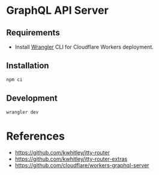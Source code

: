 # GraphQL API Server

## Requirements

-   Install [Wrangler](https://github.com/cloudflare/wrangler#installation) CLI for Cloudflare Workers deployment.

## Installation

```sh
npm ci
```

## Development

```sh
wrangler dev
```

# References

-   https://github.com/kwhitley/itty-router
-   https://github.com/kwhitley/itty-router-extras
-   https://github.com/cloudflare/workers-graphql-server

